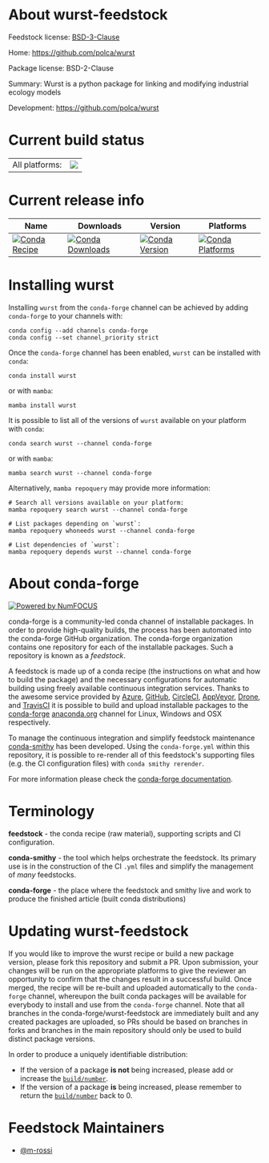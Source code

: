 About wurst-feedstock
=====================

Feedstock license: [BSD-3-Clause](https://github.com/conda-forge/wurst-feedstock/blob/main/LICENSE.txt)

Home: https://github.com/polca/wurst

Package license: BSD-2-Clause

Summary: Wurst is a python package for linking and modifying industrial ecology models

Development: https://github.com/polca/wurst

Current build status
====================


<table><tr><td>All platforms:</td>
    <td>
      <a href="https://dev.azure.com/conda-forge/feedstock-builds/_build/latest?definitionId=18326&branchName=main">
        <img src="https://dev.azure.com/conda-forge/feedstock-builds/_apis/build/status/wurst-feedstock?branchName=main">
      </a>
    </td>
  </tr>
</table>

Current release info
====================

| Name | Downloads | Version | Platforms |
| --- | --- | --- | --- |
| [![Conda Recipe](https://img.shields.io/badge/recipe-wurst-green.svg)](https://anaconda.org/conda-forge/wurst) | [![Conda Downloads](https://img.shields.io/conda/dn/conda-forge/wurst.svg)](https://anaconda.org/conda-forge/wurst) | [![Conda Version](https://img.shields.io/conda/vn/conda-forge/wurst.svg)](https://anaconda.org/conda-forge/wurst) | [![Conda Platforms](https://img.shields.io/conda/pn/conda-forge/wurst.svg)](https://anaconda.org/conda-forge/wurst) |

Installing wurst
================

Installing `wurst` from the `conda-forge` channel can be achieved by adding `conda-forge` to your channels with:

```
conda config --add channels conda-forge
conda config --set channel_priority strict
```

Once the `conda-forge` channel has been enabled, `wurst` can be installed with `conda`:

```
conda install wurst
```

or with `mamba`:

```
mamba install wurst
```

It is possible to list all of the versions of `wurst` available on your platform with `conda`:

```
conda search wurst --channel conda-forge
```

or with `mamba`:

```
mamba search wurst --channel conda-forge
```

Alternatively, `mamba repoquery` may provide more information:

```
# Search all versions available on your platform:
mamba repoquery search wurst --channel conda-forge

# List packages depending on `wurst`:
mamba repoquery whoneeds wurst --channel conda-forge

# List dependencies of `wurst`:
mamba repoquery depends wurst --channel conda-forge
```


About conda-forge
=================

[![Powered by
NumFOCUS](https://img.shields.io/badge/powered%20by-NumFOCUS-orange.svg?style=flat&colorA=E1523D&colorB=007D8A)](https://numfocus.org)

conda-forge is a community-led conda channel of installable packages.
In order to provide high-quality builds, the process has been automated into the
conda-forge GitHub organization. The conda-forge organization contains one repository
for each of the installable packages. Such a repository is known as a *feedstock*.

A feedstock is made up of a conda recipe (the instructions on what and how to build
the package) and the necessary configurations for automatic building using freely
available continuous integration services. Thanks to the awesome service provided by
[Azure](https://azure.microsoft.com/en-us/services/devops/), [GitHub](https://github.com/),
[CircleCI](https://circleci.com/), [AppVeyor](https://www.appveyor.com/),
[Drone](https://cloud.drone.io/welcome), and [TravisCI](https://travis-ci.com/)
it is possible to build and upload installable packages to the
[conda-forge](https://anaconda.org/conda-forge) [anaconda.org](https://anaconda.org/)
channel for Linux, Windows and OSX respectively.

To manage the continuous integration and simplify feedstock maintenance
[conda-smithy](https://github.com/conda-forge/conda-smithy) has been developed.
Using the ``conda-forge.yml`` within this repository, it is possible to re-render all of
this feedstock's supporting files (e.g. the CI configuration files) with ``conda smithy rerender``.

For more information please check the [conda-forge documentation](https://conda-forge.org/docs/).

Terminology
===========

**feedstock** - the conda recipe (raw material), supporting scripts and CI configuration.

**conda-smithy** - the tool which helps orchestrate the feedstock.
                   Its primary use is in the construction of the CI ``.yml`` files
                   and simplify the management of *many* feedstocks.

**conda-forge** - the place where the feedstock and smithy live and work to
                  produce the finished article (built conda distributions)


Updating wurst-feedstock
========================

If you would like to improve the wurst recipe or build a new
package version, please fork this repository and submit a PR. Upon submission,
your changes will be run on the appropriate platforms to give the reviewer an
opportunity to confirm that the changes result in a successful build. Once
merged, the recipe will be re-built and uploaded automatically to the
`conda-forge` channel, whereupon the built conda packages will be available for
everybody to install and use from the `conda-forge` channel.
Note that all branches in the conda-forge/wurst-feedstock are
immediately built and any created packages are uploaded, so PRs should be based
on branches in forks and branches in the main repository should only be used to
build distinct package versions.

In order to produce a uniquely identifiable distribution:
 * If the version of a package **is not** being increased, please add or increase
   the [``build/number``](https://docs.conda.io/projects/conda-build/en/latest/resources/define-metadata.html#build-number-and-string).
 * If the version of a package **is** being increased, please remember to return
   the [``build/number``](https://docs.conda.io/projects/conda-build/en/latest/resources/define-metadata.html#build-number-and-string)
   back to 0.

Feedstock Maintainers
=====================

* [@m-rossi](https://github.com/m-rossi/)

